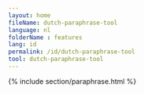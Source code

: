 ```yaml
---
layout: home
fileName: dutch-paraphrase-tool
language: nl
folderName : features
lang: id
permalink: /id/dutch-paraphrase-tool
tool: dutch-paraphrase-tool
---
```

{% include section/paraphrase.html %}